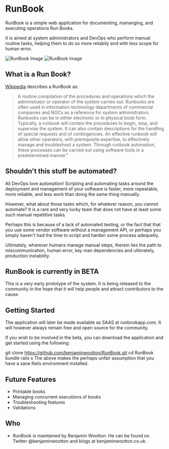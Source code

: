 # RunBook

RunBook is a simple web application for documenting, mananging, and executing operations Run Books.

It is aimed at system administrators and DevOps who perform manual routine tasks, helping them to do so more reliabily and with less scope for human error.


![RunBook Image](http://benjaminwootton.github.com/RunBook/images/first.png)
![RunBook Image](http://benjaminwootton.github.com/RunBook/images/second.png)

## What is a Run Book?

[Wikipedia](http://en.wikipedia.org/wiki/Runbook) describes a RunBook as:

>A routine compilation of the procedures and operations which the administrator or operator of the system carries out. Runbooks are often used in information technology departments of commercial companies and NOCs as a reference for system administrators. Runbooks can be in either electronic or in physical book form. Typically, a runbook will contain the procedures to begin, stop, and supervise the system. It can also contain descriptions for the handling of special requests and of contingencies. An effective runbook will allow other operators, with prerequisite expertise, to effectively manage and troubleshoot a system. Through runbook automation, these processes can be carried out using software tools in a predetermined manner."

## Shouldn't this stuff be automated?

All DevOps love automation! Scripting and automating tasks around the deployment and management of your software is faster, more repeatable, more reliable, and less work than doing the same thing manually.

However, what about those tasks which, for whatever reason, you cannot automate? It is a rare and very lucky team that does not have at least some such manual repetitive tasks.

Perhaps this is because of a lack of automated testing, or the fact that that you use some vendor software without a management API, or perhaps you simply haven't had the time to script and harden some process adequetly.

Ultimately, wherever humans manage manual steps, therein lies the path to miscommunication, human error, key man dependencies and ultimately, production instability.



## RunBook is currently in BETA

This is a very early prototype of the system. It is being released to the community in the hope that it will help people and attract contributors to the cause.

## Getting Started
The application will later be made available as SAAS at runbookapp.com. It will however always remain free and open source for the community.

If you wish to be involved in the beta, you can download the application and get started using the following:

git clone https://github.com/benjaminwootton/RunBook.git
cd RunBook
bundle
rails s
The above makes the perhaps unfair assumption that you have a sane Rails environment installed.

## Future Features
- Printable books
- Managing concurrent executions of books
- Troubleshooting features
- Validations

## Who
- RunBook is maintained by Benjamin Wootton. He can be found on Twitter @benjaminwootton and blogs at benjaminwootton.co.uk.








